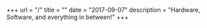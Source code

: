 +++
url = "/"
title = ""
date = "2017-09-07"
description = "Hardware, Software, and everything in between!"
+++
